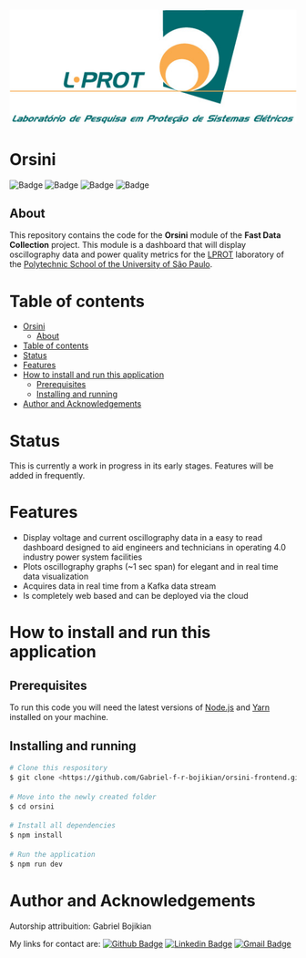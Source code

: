 <h1 align="center">
	<img alt="LPROT" title="Rocketshoes" src="./public/lprot.jpg" />
</h1>

# Orsini

![Badge](https://img.shields.io/badge/license-APACHE-informational?style=for-the-bade)
![Badge](https://img.shields.io/badge/Next.JS-Latest-000000?logo=next.js) ![Badge](https://img.shields.io/badge/React-v17.0.2-61dafb?logo=react) ![Badge](https://img.shields.io/badge/current_version-v0.1.0-informational?color=5F9EA0)

## About
This repository contains the code for the __Orsini__ module of the __Fast Data Collection__ project. This module is a dashboard that will display oscillography data and power quality metrics for the [LPROT](http://www.pea.usp.br/pesquisa/linha-de-pesquisa/lprot-laboratorio-de-pesquisa-em-automacao-e-protecao-de-sistemas-eletricos/) laboratory of the [Polytechnic School of the University of São Paulo](https://www.poli.usp.br/).
# Table of contents
- [Orsini](#orsini)
  - [About](#about)
- [Table of contents](#table-of-contents)
- [Status](#status)
- [Features](#features)
- [How to install and run this application](#how-to-install-and-run-this-application)
  - [Prerequisites](#prerequisites)
  - [Installing and running](#installing-and-running)
- [Author and Acknowledgements](#author-and-acknowledgements)
# Status
This is currently a work in progress in its early stages. Features will be added in frequently.
# Features
* Display voltage and current oscillography data in a easy to read dashboard designed to aid engineers and technicians in operating 4.0 industry power system facilities
* Plots oscillography graphs (~1 sec span) for elegant and in real time data visualization
* Acquires data in real time from a Kafka data stream
* Is completely web based and can be deployed via the cloud
# How to install and run this application
## Prerequisites
To run this code you will need the latest versions of [Node.js](https://nodejs.org/en/) and [Yarn](https://yarnpkg.com/) installed on your machine.
## Installing and running
```bash
# Clone this respository
$ git clone <https://github.com/Gabriel-f-r-bojikian/orsini-frontend.git>

# Move into the newly created folder
$ cd orsini

# Install all dependencies
$ npm install

# Run the application
$ npm run dev
```
# Author and Acknowledgements
Autorship attribuition: Gabriel Bojikian

My links for contact are:
[![Github Badge](https://img.shields.io/badge/-Gabriel-181717?style=flat-square&logo=github&logoColor=white&link=https://github.com/Gabriel-f-r-bojikian)](https://github.com/Gabriel-f-r-bojikian) [![Linkedin Badge](https://img.shields.io/badge/-Gabriel-blue?style=flat-square&logo=Linkedin&logoColor=white&link=https://www.linkedin.com/in/gabriel-fernandes-rosa-bojikian-688b84164/)](https://www.linkedin.com/in/gabriel-fernandes-rosa-bojikian-688b84164/) [![Gmail Badge](https://img.shields.io/badge/-gabriel.bojikian.dev@gmail.com-c14438?style=flat-square&logo=Gmail&logoColor=white&link=mailto:gabriel.bojikian.dev@gmail.com)](mailto:gabriel.bojikian.dev@gmail.com)
